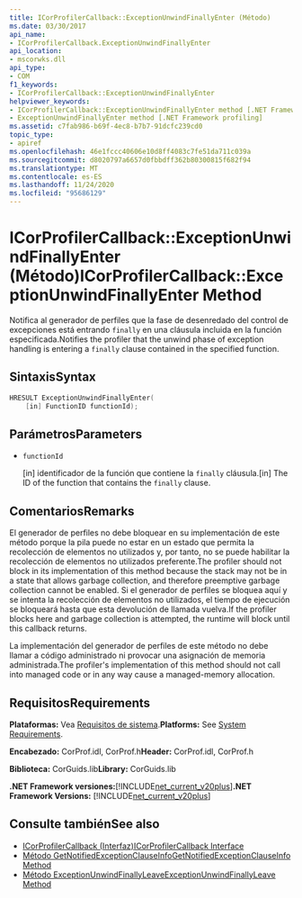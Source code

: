 ```yaml
---
title: ICorProfilerCallback::ExceptionUnwindFinallyEnter (Método)
ms.date: 03/30/2017
api_name:
- ICorProfilerCallback.ExceptionUnwindFinallyEnter
api_location:
- mscorwks.dll
api_type:
- COM
f1_keywords:
- ICorProfilerCallback::ExceptionUnwindFinallyEnter
helpviewer_keywords:
- ICorProfilerCallback::ExceptionUnwindFinallyEnter method [.NET Framework profiling]
- ExceptionUnwindFinallyEnter method [.NET Framework profiling]
ms.assetid: c7fab986-b69f-4ec8-b7b7-91dcfc239cd0
topic_type:
- apiref
ms.openlocfilehash: 46e1fccc40606e10d8ff4083c7fe51da711c039a
ms.sourcegitcommit: d8020797a6657d0fbbdff362b80300815f682f94
ms.translationtype: MT
ms.contentlocale: es-ES
ms.lasthandoff: 11/24/2020
ms.locfileid: "95686129"
---
```

# <a name="icorprofilercallbackexceptionunwindfinallyenter-method"></a><span data-ttu-id="3c92f-102">ICorProfilerCallback::ExceptionUnwindFinallyEnter (Método)</span><span class="sxs-lookup"><span data-stu-id="3c92f-102">ICorProfilerCallback::ExceptionUnwindFinallyEnter Method</span></span>

<span data-ttu-id="3c92f-103">Notifica al generador de perfiles que la fase de desenredado del control de excepciones está entrando `finally` en una cláusula incluida en la función especificada.</span><span class="sxs-lookup"><span data-stu-id="3c92f-103">Notifies the profiler that the unwind phase of exception handling is entering a `finally` clause contained in the specified function.</span></span>  
  
## <a name="syntax"></a><span data-ttu-id="3c92f-104">Sintaxis</span><span class="sxs-lookup"><span data-stu-id="3c92f-104">Syntax</span></span>  
  
```cpp  
HRESULT ExceptionUnwindFinallyEnter(  
    [in] FunctionID functionId);  
```  
  
## <a name="parameters"></a><span data-ttu-id="3c92f-105">Parámetros</span><span class="sxs-lookup"><span data-stu-id="3c92f-105">Parameters</span></span>

- `functionId`

  <span data-ttu-id="3c92f-106">\[in] identificador de la función que contiene la `finally` cláusula.</span><span class="sxs-lookup"><span data-stu-id="3c92f-106">\[in] The ID of the function that contains the `finally` clause.</span></span>

## <a name="remarks"></a><span data-ttu-id="3c92f-107">Comentarios</span><span class="sxs-lookup"><span data-stu-id="3c92f-107">Remarks</span></span>  

 <span data-ttu-id="3c92f-108">El generador de perfiles no debe bloquear en su implementación de este método porque la pila puede no estar en un estado que permita la recolección de elementos no utilizados y, por tanto, no se puede habilitar la recolección de elementos no utilizados preferente.</span><span class="sxs-lookup"><span data-stu-id="3c92f-108">The profiler should not block in its implementation of this method because the stack may not be in a state that allows garbage collection, and therefore preemptive garbage collection cannot be enabled.</span></span> <span data-ttu-id="3c92f-109">Si el generador de perfiles se bloquea aquí y se intenta la recolección de elementos no utilizados, el tiempo de ejecución se bloqueará hasta que esta devolución de llamada vuelva.</span><span class="sxs-lookup"><span data-stu-id="3c92f-109">If the profiler blocks here and garbage collection is attempted, the runtime will block until this callback returns.</span></span>  
  
 <span data-ttu-id="3c92f-110">La implementación del generador de perfiles de este método no debe llamar a código administrado ni provocar una asignación de memoria administrada.</span><span class="sxs-lookup"><span data-stu-id="3c92f-110">The profiler's implementation of this method should not call into managed code or in any way cause a managed-memory allocation.</span></span>  
  
## <a name="requirements"></a><span data-ttu-id="3c92f-111">Requisitos</span><span class="sxs-lookup"><span data-stu-id="3c92f-111">Requirements</span></span>  

 <span data-ttu-id="3c92f-112">**Plataformas:** Vea [Requisitos de sistema](../../get-started/system-requirements.md).</span><span class="sxs-lookup"><span data-stu-id="3c92f-112">**Platforms:** See [System Requirements](../../get-started/system-requirements.md).</span></span>  
  
 <span data-ttu-id="3c92f-113">**Encabezado:** CorProf.idl, CorProf.h</span><span class="sxs-lookup"><span data-stu-id="3c92f-113">**Header:** CorProf.idl, CorProf.h</span></span>  
  
 <span data-ttu-id="3c92f-114">**Biblioteca:** CorGuids.lib</span><span class="sxs-lookup"><span data-stu-id="3c92f-114">**Library:** CorGuids.lib</span></span>  
  
 <span data-ttu-id="3c92f-115">**.NET Framework versiones:**[!INCLUDE[net_current_v20plus](../../../../includes/net-current-v20plus-md.md)]</span><span class="sxs-lookup"><span data-stu-id="3c92f-115">**.NET Framework Versions:** [!INCLUDE[net_current_v20plus](../../../../includes/net-current-v20plus-md.md)]</span></span>  
  
## <a name="see-also"></a><span data-ttu-id="3c92f-116">Consulte también</span><span class="sxs-lookup"><span data-stu-id="3c92f-116">See also</span></span>

- [<span data-ttu-id="3c92f-117">ICorProfilerCallback (Interfaz)</span><span class="sxs-lookup"><span data-stu-id="3c92f-117">ICorProfilerCallback Interface</span></span>](icorprofilercallback-interface.md)
- [<span data-ttu-id="3c92f-118">Método GetNotifiedExceptionClauseInfo</span><span class="sxs-lookup"><span data-stu-id="3c92f-118">GetNotifiedExceptionClauseInfo Method</span></span>](icorprofilerinfo2-getnotifiedexceptionclauseinfo-method.md)
- [<span data-ttu-id="3c92f-119">Método ExceptionUnwindFinallyLeave</span><span class="sxs-lookup"><span data-stu-id="3c92f-119">ExceptionUnwindFinallyLeave Method</span></span>](icorprofilercallback-exceptionunwindfinallyleave-method.md)
